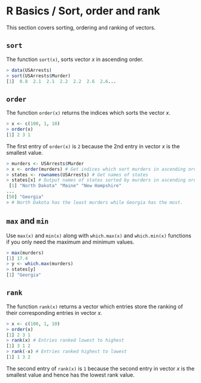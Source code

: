 # R Basics / Sort, order and rank
This section covers sorting, ordering and ranking of vectors.

## `sort`
The function `sort(x)`, sorts vector _x_ in ascending order.
```r
> data(USArrests)
> sort(USArrests$Murder)
[1]  0.8  2.1  2.1  2.2  2.2  2.6  2.6...
```

## `order`
The function `order(x)` returns the indices which sorts the vector _x_.
```r
> x <- c(100, 1, 10)
> order(x)
[1] 2 3 1
```
The first entry of `order(x)` is `2` because the 2nd entry in vector _x_ is the smallest value.

```r
> murders <- USArrests$Murder
> x <- order(murders) # Get indices which sort murders in ascending order.
> states <- rownames(USArrests) # Get names of states
> states[x] # Output names of states sorted by murders in ascending order.
 [1] "North Dakota" "Maine" "New Hampshire"
...
[50] "Georgia"
> # North Dakota has the least murders while Georgia has the most.
```

## `max` and `min`
Use `max(x)` and `min(x)` along with `which.max(x)` and `which.min(x)` functions if you only need the maximum and minimum values.

```r
> max(murders)
[1] 17.4
> y <- which.max(murders)
> states[y]
[1] "Georgia"
```

## `rank`
The function `rank(x)` returns a vector which entries store the ranking of their corresponding entries in vector _x_.

```r
> x <- c(100, 1, 10)
> order(x)
[1] 2 3 1
> rank(x) # Entries ranked lowest to highest
[1] 3 1 2
> rank(-x) # Entries ranked highest to lowest
[1] 1 3 2
```

The second entry of `rank(x)` is `1` because the second entry in vector _x_ is the smallest value and hence has the lowest rank value.
